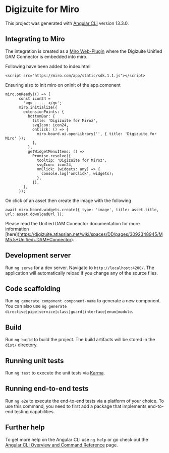 # Digizuite for Miro

This project was generated with [Angular CLI](https://github.com/angular/angular-cli) version 13.3.0.

## Integrating to Miro
The integration is created as a [Miro Web-Plugin](https://developers.miro.com/docs/web-plugins-features) where the Digizuite Unified DAM Connector is embedded into miro.

Following have been added to index.html
```
<script src="https://miro.com/app/static/sdk.1.1.js"></script>
```

Ensuring also to init miro on onInit of the app.comonent
```
miro.onReady(() => {
      const icon24 =
        '<g> ..... </g>';
      miro.initialize({
        extensionPoints: {
          bottomBar: {
            title: 'Digizuite for Miroz',
            svgIcon: icon24,
            onClick: () => {
              miro.board.ui.openLibrary('', { title: 'Digizuite for Miro' });
            },
          },
          getWidgetMenuItems: () =>
            Promise.resolve({
              tooltip: 'Digizuite for Miroz',
              svgIcon: icon24,
              onClick: (widgets: any) => {
                console.log('onClick', widgets);
              },
            }),
        },
      });
```

On click of an asset then create the image with the following
```
await miro.board.widgets.create({ type: 'image', title: asset.title, url: asset.downloadUrl });
```


Please read the Unified DAM Conenctor documentation for more information [here])https://digizuite.atlassian.net/wiki/spaces/DD/pages/3092348945/MM5.5+Unified+DAM+Connector).


## Development server

Run `ng serve` for a dev server. Navigate to `http://localhost:4200/`. The application will automatically reload if you change any of the source files.

## Code scaffolding

Run `ng generate component component-name` to generate a new component. You can also use `ng generate directive|pipe|service|class|guard|interface|enum|module`.

## Build

Run `ng build` to build the project. The build artifacts will be stored in the `dist/` directory.

## Running unit tests

Run `ng test` to execute the unit tests via [Karma](https://karma-runner.github.io).

## Running end-to-end tests

Run `ng e2e` to execute the end-to-end tests via a platform of your choice. To use this command, you need to first add a package that implements end-to-end testing capabilities.

## Further help

To get more help on the Angular CLI use `ng help` or go check out the [Angular CLI Overview and Command Reference](https://angular.io/cli) page.
